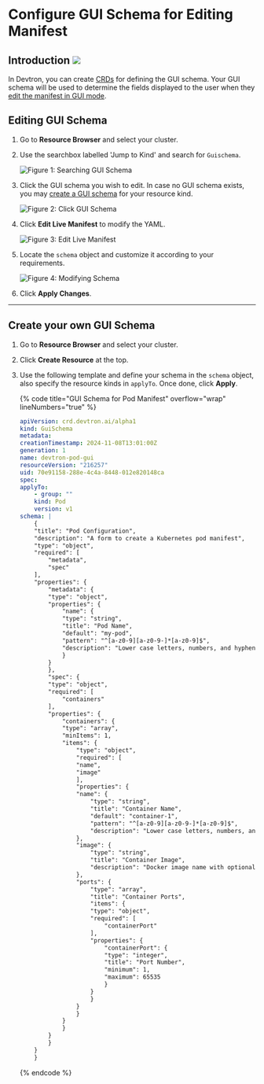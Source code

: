 # Configure GUI Schema for Editing Manifest

## Introduction [![](https://devtron-public-asset.s3.us-east-2.amazonaws.com/images/elements/EnterpriseTag.svg)](https://devtron.ai/pricing)

In Devtron, you can create [CRDs](../../reference/glossary.md#crd) for defining the GUI schema. Your GUI schema will be used to determine the fields displayed to the user when they [edit the manifest in GUI mode](../resource-browser/manage-resources.md#edit-using-gui).

## Editing GUI Schema

1. Go to **Resource Browser** and select your cluster.

2. Use the searchbox labelled 'Jump to Kind' and search for `Guischema`.

    ![Figure 1: Searching GUI Schema](https://devtron-public-asset.s3.us-east-2.amazonaws.com/images/kubernetes-resource-browser/search-gui-schema.gif)

3. Click the GUI schema you wish to edit. In case no GUI schema exists, you may [create a GUI schema](#create-your-own-gui-schema) for your resource kind.

    ![Figure 2: Click GUI Schema](https://devtron-public-asset.s3.us-east-2.amazonaws.com/images/kubernetes-resource-browser/click-schema.gif)

4. Click **Edit Live Manifest** to modify the YAML.

    ![Figure 3: Edit Live Manifest](https://devtron-public-asset.s3.us-east-2.amazonaws.com/images/kubernetes-resource-browser/edit-live-manifest.gif)

5. Locate the `schema` object and customize it according to your requirements.

    ![Figure 4: Modifying Schema](https://devtron-public-asset.s3.us-east-2.amazonaws.com/images/kubernetes-resource-browser/locate-schema.gif)

6. Click **Apply Changes**.

---

## Create your own GUI Schema

1. Go to **Resource Browser** and select your cluster.

2. Click **Create Resource** at the top.

3. Use the following template and define your schema in the `schema` object, also specify the resource kinds in `applyTo`. Once done, click **Apply**.

    {% code title="GUI Schema for Pod Manifest" overflow="wrap" lineNumbers="true" %}
    ```yml
    apiVersion: crd.devtron.ai/alpha1
    kind: GuiSchema
    metadata:
    creationTimestamp: 2024-11-08T13:01:00Z
    generation: 1
    name: devtron-pod-gui
    resourceVersion: "216257"
    uid: 70e91158-288e-4c4a-8448-012e820148ca
    spec:
    applyTo:
        - group: ""
        kind: Pod
        version: v1
    schema: |
        {
        "title": "Pod Configuration",
        "description": "A form to create a Kubernetes pod manifest",
        "type": "object",
        "required": [
            "metadata",
            "spec"
        ],
        "properties": {
            "metadata": {
            "type": "object",
            "properties": {
                "name": {
                "type": "string",
                "title": "Pod Name",
                "default": "my-pod",
                "pattern": "^[a-z0-9][a-z0-9-]*[a-z0-9]$",
                "description": "Lower case letters, numbers, and hyphens only"
                }
            }
            },
            "spec": {
            "type": "object",
            "required": [
                "containers"
            ],
            "properties": {
                "containers": {
                "type": "array",
                "minItems": 1,
                "items": {
                    "type": "object",
                    "required": [
                    "name",
                    "image"
                    ],
                    "properties": {
                    "name": {
                        "type": "string",
                        "title": "Container Name",
                        "default": "container-1",
                        "pattern": "^[a-z0-9][a-z0-9-]*[a-z0-9]$",
                        "description": "Lower case letters, numbers, and hyphens only"
                    },
                    "image": {
                        "type": "string",
                        "title": "Container Image",
                        "description": "Docker image name with optional tag (e.g., nginx:1.14.2)"
                    },
                    "ports": {
                        "type": "array",
                        "title": "Container Ports",
                        "items": {
                        "type": "object",
                        "required": [
                            "containerPort"
                        ],
                        "properties": {
                            "containerPort": {
                            "type": "integer",
                            "title": "Port Number",
                            "minimum": 1,
                            "maximum": 65535
                            }
                        }
                        }
                    }
                    }
                }
                }
            }
            }
        }
        }
    ```
    {% endcode %}